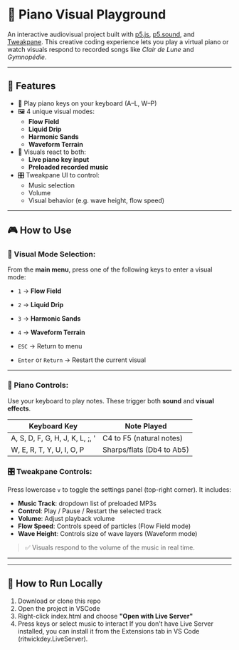 # 🎹 Piano Visual Playground

An interactive audiovisual project built with [p5.js](https://p5js.org/), [p5.sound](https://p5js.org/reference/#/libraries/p5.sound), and [Tweakpane](https://cocopon.github.io/tweakpane/). This creative coding experience lets you play a virtual piano or watch visuals respond to recorded songs like *Clair de Lune* and *Gymnopédie*.

---

## 🌟 Features

- 🎼 Play piano keys on your keyboard (A–L, W–P)
- 🖼️ 4 unique visual modes:
  - **Flow Field**
  - **Liquid Drip**
  - **Harmonic Sands**
  - **Waveform Terrain**
- 🎵 Visuals react to both:
  - **Live piano key input**
  - **Preloaded recorded music**
- 🎛️ Tweakpane UI to control:
  - Music selection
  - Volume
  - Visual behavior (e.g. wave height, flow speed)

---

## 🎮 How to Use

### 🎨 Visual Mode Selection:
From the **main menu**, press one of the following keys to enter a visual mode:

- `1` → **Flow Field**
- `2` → **Liquid Drip**
- `3` → **Harmonic Sands**
- `4` → **Waveform Terrain**

- `ESC` → Return to menu  
- `Enter` or `Return` → Restart the current visual

---

### 🎹 Piano Controls:

Use your keyboard to play notes. These trigger both **sound** and **visual effects**.

| Keyboard Key   | Note Played |
|----------------|-------------|
| A, S, D, F, G, H, J, K, L, ;, ' | C4 to F5 (natural notes) |
| W, E, R, T, Y, U, I, O, P       | Sharps/flats (Db4 to Ab5) |


### 🎛️ Tweakpane Controls:

Press lowercase `v` to toggle the settings panel (top-right corner). It includes:

- **Music Track**: dropdown list of preloaded MP3s
- **Control**: Play / Pause / Restart the selected track
- **Volume**: Adjust playback volume
- **Flow Speed**: Controls speed of particles (Flow Field mode)
- **Wave Height**: Controls size of wave layers (Waveform mode)

> ✅ Visuals respond to the volume of the music in real time.

---


---

## 🚀 How to Run Locally

1. Download or clone this repo
2. Open the project in VSCode
3. Right-click index.html and choose **"Open with Live Server"**
4. Press keys or select music to interact
If you don’t have Live Server installed, you can install it from the Extensions tab in VS Code (ritwickdey.LiveServer).
